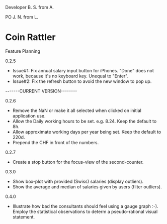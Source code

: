 Developer B. S. from A.

PO J. N. from L.

# Coin Rattler

Feature Planning

0.2.5
  - Issue#1: Fix annual salary input button for iPhones. "Done" does not work, because it's no keyboard key. Unequal to "Enter".
  - Issue#2: Fix the refresh button to avoid the new window to pop up.
  
-------CURRENT VERSION--------

0.2.6
  - Remove the NaN or make it all selected when clicked on initial application use.
  - Allow the Daily working hours to be set. e.g. 8.24. Keep the default to 8h.
  - Allow approximate working days per year being set. Keep the default to 220d.
  - Prepend the CHF in front of the numbers.

0.2.7
  - Create a stop button for the focus-view of the second-counter.
  
0.3.0
  - Show box-plot with provided (Swiss) salaries (display outliers).
  - Show the average and median of salaries given by users (filter outliers).
  
0.4.0
  - Illustrate how bad the consultants should feel using a gauge graph :-). Employ the statistical observations to determ a pseudo-rational visual statement.
